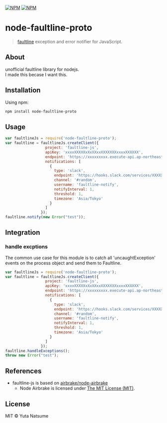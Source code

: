 [![NPM](https://nodei.co/npm/node-faultline-proto.png?downloads=true&downloadRank=true&stars=true)](https://nodei.co/npm/node-faultline-proto/)
[![NPM](https://nodei.co/npm-dl/node-faultline-proto.png?height=2)](https://nodei.co/npm/node-faultline-proto/)

# node-faultline-proto 

> [faultline](https://github.com/faultline/faultline) exception and error notifier for JavaScript.

## About
unofficial faultline library for nodejs.  
I made this becase I want this.

## Installation

Using npm:

```sh
npm install node-faultline-proto
```

## Usage

```js
var faultlineJs = require('node-faultline-proto');
var faultline = faultlineJs.createClient({
                  project: 'faultline-js', 
                  apiKey: 'xxxxXXXXXxXxXXxxXXXXXXXxxxxXXXXXX',
                  endpoint: 'https://xxxxxxxxx.execute-api.ap-northeast-1.amazonaws.com/v0',
                  notifications: [
                    {
                      type: 'slack',
                      endpoint: 'https://hooks.slack.com/services/XXXXXXXXXX/B2RAD9423/WC2uTs3MyGldZvieAtAA7gQq',
                      channel: '#random',
                      username: 'faultline-notify',
                      notifyInterval: 1,
                      threshold: 1,
                      timezone: 'Asia/Tokyo'
                    }
                  ]
                });
faultline.notify(new Error("test"));
```

## Integration

### handle excptions

The common use case for this module is to catch all 'uncaughtException' events on the process object and send them to Faultline.

```js
var faultlineJs = require('node-faultline-proto');
var faultline = faultlineJs.createClient({
                  project: 'faultline-js', 
                  apiKey: 'xxxxXXXXXxXxXXxxXXXXXXXxxxxXXXXXX',
                  endpoint: 'https://xxxxxxxxx.execute-api.ap-northeast-1.amazonaws.com/v0',
                  notifications: [
                    {
                      type: 'slack',
                      endpoint: 'https://hooks.slack.com/services/XXXXXXXXXX/B2RAD9423/WC2uTs3MyGldZvieAtAA7gQq',
                      channel: '#random',
                      username: 'faultline-notify',
                      notifyInterval: 1,
                      threshold: 1,
                      timezone: 'Asia/Tokyo'
                    }
                  ]
                });
faultline.handleExceptions();
throw new Error("test");
```

## References

- faultline-js is based on [airbrake/node-airbrake](https://github.com/airbrake/node-airbrake)
    - Node Airbrake is licensed under [The MIT License (MIT)](https://github.com/airbrake/node-airbrake/blob/master/LICENSE.md).

## License

MIT © Yuta Natsume

